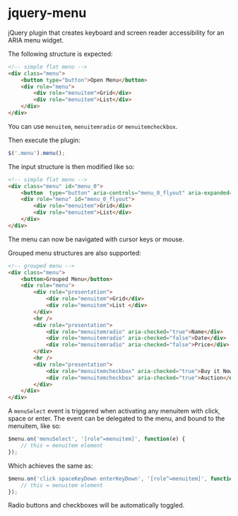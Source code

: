# jquery-menu

jQuery plugin that creates keyboard and screen reader accessibility for an ARIA menu widget.

The following structure is expected:

```html
<!-- simple flat menu -->
<div class="menu">
    <button type="button">Open Menu</button>
    <div role="menu">
        <div role="menuitem">Grid</div>
        <div role="menuitem">List</div>
    </div>
</div>
```

You can use `menuitem`, `menuitemradio` or `menuitemcheckbox`.

Then execute the plugin:

```js
$('.menu').menu();
```

The input structure is then modified like so:

```html
<!-- simple flat menu -->
<div class="menu" id="menu_0">
    <button  type="button" aria-controls="menu_0_flyout" aria-expanded="false" aria-haspopup="true">Open Menu</button>
    <div role="menu" id="menu_0_flyout">
        <div role="menuitem">Grid</div>
        <div role="menuitem">List</div>
    </div>
</div>
```

The menu can now be navigated with cursor keys or mouse.

Grouped menu structures are also supported:

```html
<!-- grouped menu -->
<div class="menu">
    <button>Grouped Menu</button>
    <div role="menu">
        <div role="presentation">
            <div role="menuitem">Grid</div>
            <div role="menuitem">List </div>
        </div>
        <hr />
        <div role="presentation">
            <div role="menuitemradio" aria-checked="true">Name</div>
            <div role="menuitemradio" aria-checked="false">Date</div>
            <div role="menuitemradio" aria-checked="false">Price</div>
        </div>
        <hr />
        <div role="presentation">
            <div role="menuitemcheckbox" aria-checked="true">Buy it Now</div>
            <div role="menuitemcheckbox" aria-checked="true">Auction</div>
        </div>
    </div>
</div>
```

A `menuSelect` event is triggered when activating any menuitem with click, space or enter. The event can be delegated to the menu, and bound to the menuitem, like so:

```js
$menu.on('menuSelect', '[role^=menuitem]', function(e) {
    // this = menuitem element
});
```

Which achieves the same as:

```js
$menu.on('click spaceKeyDown enterKeyDown', '[role^=menuitem]', function(e) {
    // this = menuitem element
});
```

Radio buttons and checkboxes will be automatically toggled.

